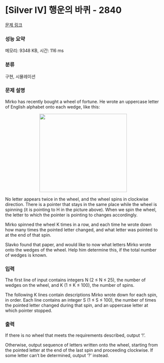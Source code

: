 # [Silver IV] 행운의 바퀴 - 2840 

[문제 링크](https://www.acmicpc.net/problem/2840) 

### 성능 요약

메모리: 9348 KB, 시간: 116 ms

### 분류

구현, 시뮬레이션

### 문제 설명

<p>Mirko has recently bought a wheel of fortune. He wrote an uppercase letter of English alphabet onto each wedge, like this:</p>

<p style="text-align: center;"><img alt="" src="https://upload.acmicpc.net/d8130f7d-f2a8-4317-9b5c-0f189a661365/-/preview/" style="width: 283px; height: 253px;"></p>

<p>No letter appears twice in the wheel, and the wheel spins in clockwise direction. There is a pointer that stays in the same place while the wheel is spinning (it is pointing to H in the picture above). When we spin the wheel, the letter to which the pointer is pointing to changes accordingly.</p>

<p>Mirko spinned the wheel K times in a row, and each time he wrote down how many times the pointed letter changed, and what letter was pointed to at the end of that spin.</p>

<p>Slavko found that paper, and would like to now what letters Mirko wrote onto the wedges of the wheel. Help him determine this, if the total number of wedges is known.</p>

### 입력 

 <p>The first line of input contains integers N (2 ≤ N ≤ 25), the number of wedges on the wheel, and K (1 ≤ K ≤ 100), the number of spins.</p>

<p>The following K lines contain descriptions Mirko wrote down for each spin, in order. Each line contains an integer S (1 ≤ S ≤ 100), the number of times the pointed letter changed during that spin, and an uppercase letter at which pointer stopped.</p>

### 출력 

 <p>If there is no wheel that meets the requirements described, output ‘!’.</p>

<p>Otherwise, output sequence of letters written onto the wheel, starting from the pointed letter at the end of the last spin and proceeding clockwise. If some letter can’t be determined, output ‘?’ instead.</p>

